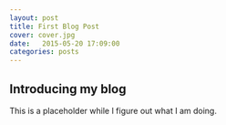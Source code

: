 ```yaml
---
layout: post
title: First Blog Post
cover: cover.jpg
date:   2015-05-20 17:09:00
categories: posts
---
```


## Introducing my blog

This is a placeholder while I figure out what I am doing.
